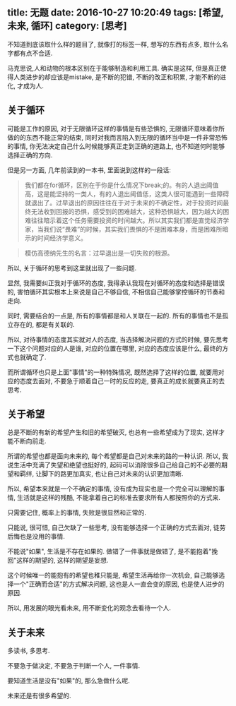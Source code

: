 title: 无题
date: 2016-10-27 10:20:49
tags: [希望, 未来, 循环]
category: [思考]
---

不知道到底该取什么样的题目了, 就像打的标签一样, 想写的东西有点多, 取什么名字都有点不合适.

马克思说,人和动物的根本区别在于能够制造和利用工具. 确实是这样, 但是真正使得人类进步的却应该是mistake, 是不断的犯错, 不断的改正和积累, 才能不断的进化, 才成为人.
<!--more-->

## 关于循环

可能是工作的原因, 对于无限循环这样的事情是有些恐惧的, 无限循环意味着你所做的的东西不能正常的结束, 同时对我而言陷入到无限的循环当中是一件非常恐怖的事情, 你无法决定自己什么时候能够真正走到正确的道路上, 也不知道何时能够选择正确的方向.

但是另一方面, 几年前读到的一本书, 里面说到这样的一段话:
> 我们都在for循环，区别在于你是什么情况下break;的。有的人退出阈值高，这是能坚持的一类人，有的人退出阈值低，这类人很可能遇到一些障碍就退出了。过早退出的原因往往在于对于未来的不确定性，对于投资时间最终无法收到回报的恐惧，感受到的困难越大，这种恐惧越大，因为越大的困难往往暗示着这个任务需要投资的时间越大。所以其实我们都是直觉经济学家，当我们说“畏难”的时候，其实我们畏惧的不是困难本身，而是困难所暗示的时间经济学意义。

> 模仿高德纳先生的名言：过早退出是一切失败的根源。

所以, 关于循环的思考到这里就出现了一些问题.

显然, 我需要纠正我对于循环的态度, 我得承认我现在对循环的态度和选择是错误的, 害怕循环其实根本上来说是自己不够自信, 不相信自己能够掌控循环的节奏和走向.

同时, 需要结合的一点是, 所有的事情都是和人关联在一起的. 所有的事情也不是孤立存在的, 都是有关联的.

所以, 对待事情的态度其实就对人的态度, 当选择解决问题的方式的时候, 要先思考一下这个问题对应的人是谁, 对应的位置在哪里, 对应的态度应该是什么, 最终的方式也就确定了.

而所谓循环也只是上面"事情"的一种特殊情况, 既然选择了这样的位置, 就要用对应的态度去面对, 不要急于顺着自己一时的反应的走, 要真正的成长就要真正的去思考.

## 关于希望

总是不断的有新的希望产生和旧的希望破灭, 也总有一些希望成为了现实, 这样才能不断向前走.

所谓的希望也都是面向未来的, 每个希望都是自己对未来的路的一种认识. 所以, 我说生活中充满了失望和绝望也挺好的, 起码可以消除很多自己给自己的不必要的期望和羁绊, 让脚下的路更加真实, 也让自己对未来的认识更加清晰.

所以, 希望本来就是一个不确定的事情, 没有成为现实也是一个完全可以理解的事情, 生活就是这样的残酷, 不能拿着自己的标准去要求所有人都按照你的方式来.

只需要记住, 概率上的事情, 失败是很显然和正常的.

只能说, 很可惜, 自己欠缺了一些思考, 没有能够选择一个正确的方式去面对, 徒劳后悔也是没用的事情.

不能说"如果", 生活是不存在如果的. 做错了一件事就是做错了, 是不能抱着"挽回"这样的期望的, 这样的期望是妄想.

这个时候唯一的能抱有的希望也稚只能是, 希望生活再给你一次机会, 自己能够选择一个"正确而合适"的方式解决问题, 这也是人一直会变的原因, 也是使人进步的原因.

所以, 用发展的眼光看未来, 用不断变化的观念去看待一个人.

## 关于未来

多读书, 多思考.

不要急于做决定, 不要急于判断一个人, 一件事情.

要知道生活是没有"如果"的, 那么急做什么呢.

未来还是有很多希望的.